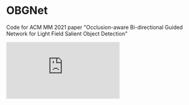 # OBGNet
 Code for ACM MM 2021 paper "Occlusion-aware Bi-directional Guided Network for Light Field Salient Object Detection"

![Image text](https://github.com/Timsty1/OBGNet/raw/main/figure/network.pdf)

